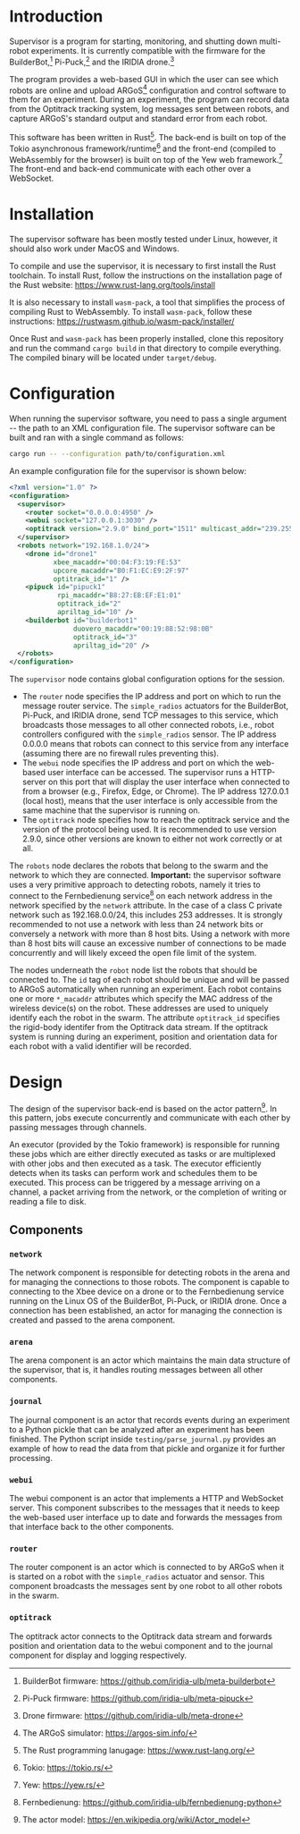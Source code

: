 # Introduction

Supervisor is a program for starting, monitoring, and shutting down multi-robot experiments. It is currently compatible with the firmware for the BuilderBot,[^1] Pi-Puck,[^2] and the IRIDIA drone.[^3]

The program provides a web-based GUI in which the user can see which robots are online and upload ARGoS[^4] configuration and control software to them for an experiment. During an experiment, the program can record data from the Optitrack tracking system, log messages sent between robots, and capture ARGoS's standard output and standard error from each robot.

This software has been written in Rust[^5]. The back-end is built on top of the Tokio asynchronous framework/runtime[^6] and the front-end (compiled to WebAssembly for the browser) is built on top of the Yew web framework.[^7] The front-end and back-end communicate with each other over a WebSocket.

[^1]: BuilderBot firmware: https://github.com/iridia-ulb/meta-builderbot
[^2]: Pi-Puck firmware: https://github.com/iridia-ulb/meta-pipuck
[^3]: Drone firmware: https://github.com/iridia-ulb/meta-drone
[^4]: The ARGoS simulator: https://argos-sim.info/
[^5]: The Rust programming lanugage: https://www.rust-lang.org/
[^6]: Tokio: https://tokio.rs/
[^7]: Yew: https://yew.rs/

# Installation
The supervisor software has been mostly tested under Linux, however, it should also work under MacOS and Windows.

To compile and use the supervisor, it is necessary to first install the Rust toolchain. To install Rust, follow the instructions on the installation page of the Rust website: https://www.rust-lang.org/tools/install

It is also necessary to install `wasm-pack`, a tool that simplifies the process of compiling Rust to WebAssembly. To install `wasm-pack`, follow these instructions: https://rustwasm.github.io/wasm-pack/installer/

Once Rust and `wasm-pack` has been properly installed, clone this repository and run the command `cargo build` in that directory to compile everything. The compiled binary will be located under `target/debug`.

# Configuration
When running the supervisor software, you need to pass a single argument -- the path to an XML configuration file. The supervisor software can be built and ran with a single command as follows:
```sh
cargo run -- --configuration path/to/configuration.xml
```
An example configuration file for the supervisor is shown below:
```xml
<?xml version="1.0" ?>
<configuration>
  <supervisor>
    <router socket="0.0.0.0:4950" />
    <webui socket="127.0.0.1:3030" />
    <optitrack version="2.9.0" bind_port="1511" multicast_addr="239.255.42.99" />
  </supervisor>
  <robots network="192.168.1.0/24">
    <drone id="drone1"
           xbee_macaddr="00:04:F3:19:FE:53"
           upcore_macaddr="B0:F1:EC:E9:2F:97"
           optitrack_id="1" />
    <pipuck id="pipuck1"
            rpi_macaddr="B8:27:EB:EF:E1:01"
            optitrack_id="2"
            apriltag_id="10" />
    <builderbot id="builderbot1"
                duovero_macaddr="00:19:88:52:98:0B"
                optitrack_id="3"
                apriltag_id="20" />
  </robots>
</configuration>
```
The `supervisor` node contains global configuration options for the session.
* The `router` node specifies the IP address and port on which to run the message router service. The `simple_radios` actuators for the BuilderBot, Pi-Puck, and IRIDIA drone, send TCP messages to this service, which broadcasts those messages to all other connected robots, i.e., robot controllers configured with the `simple_radios` sensor. The IP address 0.0.0.0 means that robots can connect to this service from any interface (assuming there are no firewall rules preventing this).
* The `webui` node specifies the IP address and port on which the web-based user interface can be accessed. The supervisor runs a HTTP-server on this port that will display the user interface when connected to from a browser (e.g., Firefox, Edge, or Chrome). The IP address 127.0.0.1 (local host), means that the user interface is only accessible from the same machine that the supervisor is running on.
* The `optitrack` node specifies how to reach the optitrack service and the version of the protocol being used. It is recommended to use version 2.9.0, since other versions are known to either not work correctly or at all.

The `robots` node declares the robots that belong to the swarm and the network to which they are connected. **Important:** the supervisor software uses a very primitive approach to detecting robots, namely it tries to connect to the Fernbedienung service[^8] on each network address in the network specified by the `network` attribute. In the case of a class C private network such as 192.168.0.0/24, this includes 253 addresses. It is strongly recommended to not use a network with less than 24 network bits or conversely a network with more than 8 host bits. Using a network with more than 8 host bits will cause an excessive number of connections to be made concurrently and will likely exceed the open file limit of the system.

The nodes underneath the `robot` node list the robots that should be connected to. The `id` tag of each robot should be unique and will be passed to ARGoS automatically when running an experiment. Each robot contains one or more `*_macaddr` attributes which specify the MAC address of the wireless device(s) on the robot. These addresses are used to uniquely identify each the robot in the swarm. The attribute `optitrack_id` specifies the rigid-body identifer from the Optitrack data stream. If the optitrack system is running during an experiment, position and orientation data for each robot with a valid identifier will be recorded.

[^8]: Fernbedienung: https://github.com/iridia-ulb/fernbedienung-python

# Design
The design of the supervisor back-end is based on the actor pattern[^9]. In this pattern, jobs execute concurrently and communicate with each other by passing messages through channels.

[^9]: The actor model: https://en.wikipedia.org/wiki/Actor_model

An executor (provided by the Tokio framework) is responsible for running these jobs which are either directly executed as tasks or are multiplexed with other jobs and then executed as a task. The executor efficiently detects when its tasks can perform work and schedules them to be executed. This process can be triggered by a message arriving on a channel, a packet arriving from the network, or the completion of writing or reading a file to disk.

## Components

### `network`
The network component is responsible for detecting robots in the arena and for managing the connections to those robots. The component is capable to connecting to the Xbee device on a drone or to the Fernbedienung service running on the Linux OS of the BuilderBot, Pi-Puck, or IRIDIA drone. Once a connection has been established, an actor for managing the connection is created and passed to the arena component.

### `arena`
The arena component is an actor which maintains the main data structure of the supervisor, that is, it handles routing messages between all other components.

### `journal`
The journal component is an actor that records events during an experiment to a Python pickle that can be analyzed after an experiment has been finished. The Python script inside `testing/parse_journal.py` provides an example of how to read the data from that pickle and organize it for further processing.

### `webui`
The webui component is an actor that implements a HTTP and WebSocket server. This component subscribes to the messages that it needs to keep the web-based user interface up to date and forwards the messages from that interface back to the other components.

### `router`
The router component is an actor which is connected to by ARGoS when it is started on a robot with the `simple_radios` actuator and sensor. This component broadcasts the messages sent by one robot to all other robots in the swarm.

### `optitrack`
The optitrack actor connects to the Optitrack data stream and forwards position and orientation data to the webui component and to the journal component for display and logging respectively.
